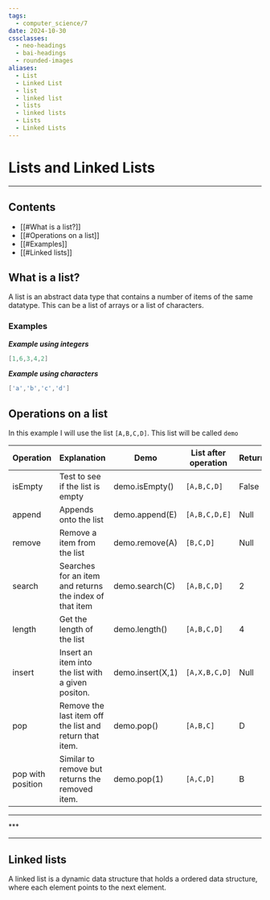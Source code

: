 ```yaml
---
tags:
  - computer_science/7
date: 2024-10-30
cssclasses:
  - neo-headings
  - bai-headings
  - rounded-images
aliases:
  - List
  - Linked List
  - list
  - linked list
  - lists
  - linked lists
  - Lists
  - Linked Lists
---
```

# Lists and Linked Lists
***
## Contents
- [[#What is a list?]]
- [[#Operations on a list]]
- [[#Examples]]
- [[#Linked lists]]
## What is a list?
A list is an abstract data type that contains a number of items of the same datatype. This can be a list of arrays or a list of characters.
### Examples

***Example using integers***
```c
[1,6,3,4,2]
```

***Example using characters***
```c
['a','b','c','d']
```

## Operations on a list
In this example I will use the list `[A,B,C,D]`. This list will be called `demo`

| Operation         | Explanation                                             | Demo             | List after operation | Return |
| ----------------- | ------------------------------------------------------- | ---------------- | -------------------- | ------ |
| isEmpty           | Test to see if the list is empty                        | demo.isEmpty()   | `[A,B,C,D]`          | False  |
| append            | Appends onto the list                                   | demo.append(E)   | `[A,B,C,D,E]`        | Null   |
| remove            | Remove a item from the list                             | demo.remove(A)   | `[B,C,D]`            | Null   |
| search            | Searches for an item and returns the index of that item | demo.search(C)   | `[A,B,C,D]`          | 2      |
| length            | Get the length of the list                              | demo.length()    | `[A,B,C,D]`          | 4      |
| insert            | Insert an item into the list with a given positon.      | demo.insert(X,1) | `[A,X,B,C,D]`        | Null   |
| pop               | Remove the last item off the list and return that item. | demo.pop()       | `[A,B,C]`            | D      |
| pop with position | Similar to remove but returns the removed item.         | demo.pop(1)      | `[A,C,D]`            | B      |
<div class="X42-star-break-line-container">
<hr>
<p class="X42-star-break-line">***</p>
<hr>
</div>

## Linked lists
A linked list is a dynamic data structure that holds a ordered data structure, where each element points to the next element. 
